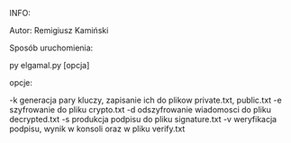 INFO:

Autor: Remigiusz Kamiński

Sposób uruchomienia: 

py elgamal.py [opcja]

opcje:

-k generacja pary kluczy, zapisanie ich do plikow private.txt, public.txt
-e szyfrowanie do pliku crypto.txt
-d odszyfrowanie wiadomosci do pliku decrypted.txt
-s produkcja podpisu do pliku signature.txt
-v weryfikacja podpisu, wynik w konsoli oraz w pliku verify.txt